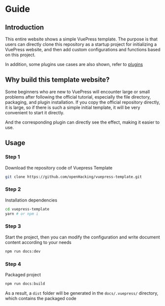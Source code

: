 # Guide

## Introduction
This entire website shows a simple VuePress template. The purpose is that users can directly clone this repository as a startup project for initializing a VuePress website, and then add custom configurations and functions based on this project.

In addition, some plugins use cases are also shown, refer to [plugins](./plugin)

## Why build this template website?
Some beginners who are new to VuePress will encounter large or small problems after following the official tutorial, especially the file directory, packaging, and plugin installation. If you copy the official repository directly, it is large, so if there is such a simple initial template, it will be very convenient to start it directly.

And the corresponding plugin can directly see the effect, making it easier to use.

## Usage

### Step 1

Download the repository code of Vuepress Template
```sh
git clone https://github.com/openHacking/vuepress-template.git
```

### Step 2
Installation dependencies
```sh
cd vuepress-template
yarn # or npm i
```

### Step 3
Start the project, then you can modify the configuration and write document content according to your needs
```sh
npm run docs:dev
```

### Step 4
Packaged project
```sh
npm run docs:build
```
As a result, a `dist` folder will be generated in the `docs/.vuepress/` directory, which contains the packaged code